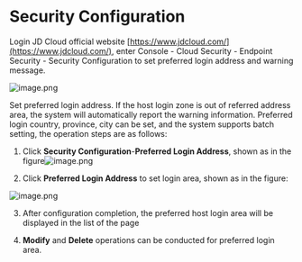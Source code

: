 # Security Configuration

Login JD Cloud official website [https://www.jdcloud.com/](https://www.jdcloud.com/), enter Console - Cloud Security - Endpoint Security - Security Configuration to set preferred login address and warning message.

![image.png](https://img1.jcloudcs.com/cms/58458218-4d45-4523-885d-d030b7a93a9b20180622093625.png) 

Set preferred login address. If the host login zone is out of referred address area, the system will automatically report the warning information. Preferred login country, province, city can be set, and the system supports batch setting, the operation steps are as follows:

1. Click **Security Configuration**-**Preferred Login Address**, shown as in the figure![image.png](https://img1.jcloudcs.com/cms/cf2f5360-9990-4063-a43a-d57ab3c5890220180622093809.png)

2. Click **Preferred Login Address** to set login area, shown as in the figure:

![image.png](https://img1.jcloudcs.com/cms/743870d3-3c39-480a-b3ff-718910a2739b20180622094005.png)

3. After configuration completion, the preferred host login area will be displayed in the list of the page

4. **Modify** and **Delete** operations can be conducted for preferred login area.